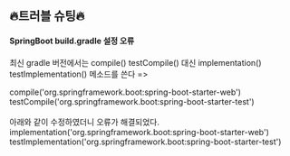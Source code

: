 ## 🔥트러블 슈팅🔥

#### SpringBoot build.gradle 설정 오류
최신 gradle 버전에서는 compile() testCompile() 대신 implementation() testImplementation() 메소드를 쓴다
=><br>

compile('org.springframework.boot:spring-boot-starter-web')<br>
testCompile('org.springframework.boot:spring-boot-starter-test')<br>
<br>아래와 같이 수정하였더니 오류가 해결되었다.<br>
implementation('org.springframework.boot:spring-boot-starter-web')<br>
testImplementation('org.springframework.boot:spring-boot-starter-test')
